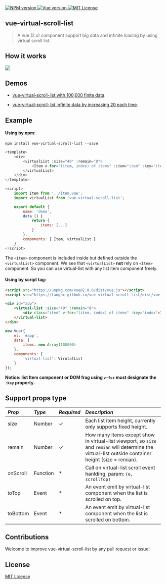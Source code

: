 <a href="https://npmjs.com/package/vue-virtual-scroll-list">
	<img src="https://img.shields.io/npm/v/vue-virtual-scroll-list.svg?style=flat" alt="NPM version"/>
</a>
<a href="https://vuejs.org/">
	<img src="https://img.shields.io/badge/vue-2.x-brightgreen.svg" alt="Vue version"/>
</a>
<a href="https://github.com/tangbc/vue-virtual-scroll-list/blob/master/LICENSE">
	<img src="https://img.shields.io/github/license/tangbc/vue-virtual-scroll-list.svg" alt="MIT License"/>
</a>

## vue-virtual-scroll-list

> A vue (2.x) component support big data and infinite loading by using virtual scroll list.


## How it works

<img src="https://tangbc.github.io/github-images/virtual-scroll-list-2.gif">


## Demos

* [vue-virtual-scroll-list with 100,000 finite data](https://tangbc.github.io/vue-virtual-scroll-list/demo/finite/).

* [vue-virtual-scroll-list infinite data by increasing 20 each time](https://tangbc.github.io/vue-virtual-scroll-list/demo/infinite/).


## Example

#### Using by npm:

```
npm install vue-virtual-scroll-list --save
```

```javascript
<template>
	<div>
		<virtualList :size="40" :remain="8">
			<Item v-for="(item, index) of items" :item="item" :key="item.id" />
		</virtualList>
	</div>
</template>

<script>
	import Item from '../item.vue';
	import virtualList from 'vue-virtual-scroll-list';

	export default {
		name: 'demo',
		data () {
			return {
				items: [...]
			}
		},
		components: { Item, virtualList }
	}
</script>
```

The `<Item>` component is included inside but defined outside the `<virtualList>` component. We see that `<virtualList>` **not** rely on `<Item>` component. So you can use virtual-list with any list item component freely.

#### Using by script tag:

```html
<script src="https://unpkg.com/vue@2.0.0/dist/vue.js"></script>
<script src="https://tangbc.github.io/vue-virtual-scroll-list/dist/vue-virtual-scroll-list.js"></script>

<div id="app">
	<virtual-list :size="40" :remain="8">
		<div class="item" v-for="(item, index) of items" :key="index">Item: # {{ index }}</div>
	</virtual-list>
</div>
```

```javascript
new Vue({
	el: '#app',
	data: {
		items: new Array(100000)
	},
	components: {
		'virtual-list': VirutalList
	}
});
```

**Notice: list Item component or DOM frag using `v-for` must designate the `:key` property.**


## Support props type

*Prop* | *Type* | *Required* | *Description* |
:--- | :--- | :--- | :--- |
| size | Number | ✓ | Each list item height, currently only supports fixed height. |
| remain | Number | ✓ | How many items except show in virtual-list viewport, so `size` and `remian` will determine the virtual-list outside container height (size × remian). |
| onScroll | Function | * | Call on virtual-list scroll event hanlding, param: `(e, scrollTop)`  |
| toTop | Event | * | An event emit by virtual-list component when the list is scrolled on top. |
| toBottom | Event | * | An event emit by virtual-list component when the list is scrolled on bottom. |


## Contributions

Welcome to improve vue-virtual-scroll-list by any pull request or issue!


## License

[MIT License](https://github.com/tangbc/vue-virtual-scroll-list/blob/master/LICENSE)
